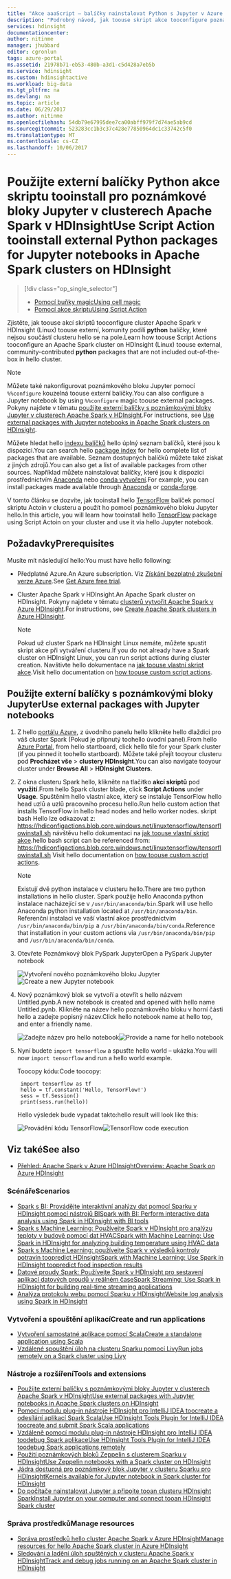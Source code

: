 ```yaml
---
title: "Akce aaaScript – balíčky nainstalovat Python s Jupyter v Azure HDInsight | Microsoft Docs"
description: "Podrobný návod, jak toouse skript akce tooconfigure poznámkové bloky Jupyter k dispozici s HDInsight Spark clusterů toouse python externí balíčky."
services: hdinsight
documentationcenter: 
author: nitinme
manager: jhubbard
editor: cgronlun
tags: azure-portal
ms.assetid: 21978b71-eb53-480b-a3d1-c5d428a7eb5b
ms.service: hdinsight
ms.custom: hdinsightactive
ms.workload: big-data
ms.tgt_pltfrm: na
ms.devlang: na
ms.topic: article
ms.date: 06/29/2017
ms.author: nitinme
ms.openlocfilehash: 54db79e67995dee7ca00abff979f7d74ae5ab9cd
ms.sourcegitcommit: 523283cc1b3c37c428e77850964dc1c33742c5f0
ms.translationtype: MT
ms.contentlocale: cs-CZ
ms.lasthandoff: 10/06/2017
---
```

# <a name="use-script-action-tooinstall-external-python-packages-for-jupyter-notebooks-in-apache-spark-clusters-on-hdinsight"></a><span data-ttu-id="431ff-103">Použijte externí balíčky Python akce skriptu tooinstall pro poznámkové bloky Jupyter v clusterech Apache Spark v HDInsight</span><span class="sxs-lookup"><span data-stu-id="431ff-103">Use Script Action tooinstall external Python packages for Jupyter notebooks in Apache Spark clusters on HDInsight</span></span>
> [!div class="op_single_selector"]
> * [<span data-ttu-id="431ff-104">Pomocí buňky magic</span><span class="sxs-lookup"><span data-stu-id="431ff-104">Using cell magic</span></span>](hdinsight-apache-spark-jupyter-notebook-use-external-packages.md)
> * [<span data-ttu-id="431ff-105">Pomocí akce skriptu</span><span class="sxs-lookup"><span data-stu-id="431ff-105">Using Script Action</span></span>](hdinsight-apache-spark-python-package-installation.md)
>
>

<span data-ttu-id="431ff-106">Zjistěte, jak toouse akcí skriptů tooconfigure cluster Apache Spark v HDInsight (Linux) toouse externí, komunity podílí **python** balíčky, které nejsou součástí clusteru hello se na pole.</span><span class="sxs-lookup"><span data-stu-id="431ff-106">Learn how toouse Script Actions tooconfigure an Apache Spark cluster on HDInsight (Linux) toouse external, community-contributed **python** packages that are not included out-of-the-box in hello cluster.</span></span>

> [!NOTE]
> <span data-ttu-id="431ff-107">Můžete také nakonfigurovat poznámkového bloku Jupyter pomocí `%%configure` kouzelná toouse externí balíčky.</span><span class="sxs-lookup"><span data-stu-id="431ff-107">You can also configure a Jupyter notebook by using `%%configure` magic toouse external packages.</span></span> <span data-ttu-id="431ff-108">Pokyny najdete v tématu [použijte externí balíčky s poznámkovými bloky Jupyter v clusterech Apache Spark v HDInsight](hdinsight-apache-spark-jupyter-notebook-use-external-packages.md).</span><span class="sxs-lookup"><span data-stu-id="431ff-108">For instructions, see [Use external packages with Jupyter notebooks in Apache Spark clusters on HDInsight](hdinsight-apache-spark-jupyter-notebook-use-external-packages.md).</span></span>
> 
> 

<span data-ttu-id="431ff-109">Můžete hledat hello [indexu balíčků](https://pypi.python.org/pypi) hello úplný seznam balíčků, které jsou k dispozici.</span><span class="sxs-lookup"><span data-stu-id="431ff-109">You can search hello [package index](https://pypi.python.org/pypi) for hello complete list of packages that are available.</span></span> <span data-ttu-id="431ff-110">Seznam dostupných balíčků můžete také získat z jiných zdrojů.</span><span class="sxs-lookup"><span data-stu-id="431ff-110">You can also get a list of available packages from other sources.</span></span> <span data-ttu-id="431ff-111">Například můžete nainstalovat balíčky, které jsou k dispozici prostřednictvím [Anaconda](https://docs.continuum.io/anaconda/pkg-docs) nebo [conda vytvoření](https://conda-forge.github.io/feedstocks.html).</span><span class="sxs-lookup"><span data-stu-id="431ff-111">For example, you can install packages made available through [Anaconda](https://docs.continuum.io/anaconda/pkg-docs) or [conda-forge](https://conda-forge.github.io/feedstocks.html).</span></span>

<span data-ttu-id="431ff-112">V tomto článku se dozvíte, jak tooinstall hello [TensorFlow](https://www.tensorflow.org/) balíček pomocí skriptu Actoin v clusteru a použít ho pomocí poznámkového bloku Jupyter hello.</span><span class="sxs-lookup"><span data-stu-id="431ff-112">In this article, you will learn how tooinstall hello [TensorFlow](https://www.tensorflow.org/) package using Script Actoin on your cluster and use it via hello Jupyter notebook.</span></span>

## <a name="prerequisites"></a><span data-ttu-id="431ff-113">Požadavky</span><span class="sxs-lookup"><span data-stu-id="431ff-113">Prerequisites</span></span>
<span data-ttu-id="431ff-114">Musíte mít následující hello:</span><span class="sxs-lookup"><span data-stu-id="431ff-114">You must have hello following:</span></span>

* <span data-ttu-id="431ff-115">Předplatné Azure.</span><span class="sxs-lookup"><span data-stu-id="431ff-115">An Azure subscription.</span></span> <span data-ttu-id="431ff-116">Viz [Získání bezplatné zkušební verze Azure](https://azure.microsoft.com/documentation/videos/get-azure-free-trial-for-testing-hadoop-in-hdinsight/).</span><span class="sxs-lookup"><span data-stu-id="431ff-116">See [Get Azure free trial](https://azure.microsoft.com/documentation/videos/get-azure-free-trial-for-testing-hadoop-in-hdinsight/).</span></span>
* <span data-ttu-id="431ff-117">Cluster Apache Spark v HDInsight.</span><span class="sxs-lookup"><span data-stu-id="431ff-117">An Apache Spark cluster on HDInsight.</span></span> <span data-ttu-id="431ff-118">Pokyny najdete v tématu [clusterů vytvořit Apache Spark v Azure HDInsight](hdinsight-apache-spark-jupyter-spark-sql.md).</span><span class="sxs-lookup"><span data-stu-id="431ff-118">For instructions, see [Create Apache Spark clusters in Azure HDInsight](hdinsight-apache-spark-jupyter-spark-sql.md).</span></span>

   > [!NOTE]
   > <span data-ttu-id="431ff-119">Pokud už cluster Spark na HDInsight Linux nemáte, můžete spustit skript akce při vytváření clusteru.</span><span class="sxs-lookup"><span data-stu-id="431ff-119">If you do not already have a Spark cluster on HDInsight Linux, you can run script actions during cluster creation.</span></span> <span data-ttu-id="431ff-120">Navštivte hello dokumentace na [jak toouse vlastní skript akce](https://docs.microsoft.com/en-us/azure/hdinsight/hdinsight-hadoop-customize-cluster-linux).</span><span class="sxs-lookup"><span data-stu-id="431ff-120">Visit hello documentation on [how toouse custom script actions](https://docs.microsoft.com/en-us/azure/hdinsight/hdinsight-hadoop-customize-cluster-linux).</span></span>
   > 
   > 

## <a name="use-external-packages-with-jupyter-notebooks"></a><span data-ttu-id="431ff-121">Použijte externí balíčky s poznámkovými bloky Jupyter</span><span class="sxs-lookup"><span data-stu-id="431ff-121">Use external packages with Jupyter notebooks</span></span>

1. <span data-ttu-id="431ff-122">Z hello [portálu Azure](https://portal.azure.com/), z úvodního panelu hello klikněte hello dlaždici pro váš cluster Spark (Pokud je připnutý toohello úvodní panel).</span><span class="sxs-lookup"><span data-stu-id="431ff-122">From hello [Azure Portal](https://portal.azure.com/), from hello startboard, click hello tile for your Spark cluster (if you pinned it toohello startboard).</span></span> <span data-ttu-id="431ff-123">Můžete také přejít tooyour clusteru pod **Procházet vše** > **clustery HDInsight**.</span><span class="sxs-lookup"><span data-stu-id="431ff-123">You can also navigate tooyour cluster under **Browse All** > **HDInsight Clusters**.</span></span>   

2. <span data-ttu-id="431ff-124">Z okna clusteru Spark hello, klikněte na tlačítko **akcí skriptů** pod **využití**.</span><span class="sxs-lookup"><span data-stu-id="431ff-124">From hello Spark cluster blade, click **Script Actions** under **Usage**.</span></span> <span data-ttu-id="431ff-125">Spuštěním hello vlastní akce, který se instaluje TensorFlow hello head uzlů a uzlů pracovního procesu hello.</span><span class="sxs-lookup"><span data-stu-id="431ff-125">Run hello custom action that installs TensorFlow in hello head nodes and hello worker nodes.</span></span> <span data-ttu-id="431ff-126">skript bash Hello lze odkazovat z: https://hdiconfigactions.blob.core.windows.net/linuxtensorflow/tensorflowinstall.sh návštěvu hello dokumentaci na [jak toouse vlastní skript akce](https://docs.microsoft.com/en-us/azure/hdinsight/hdinsight-hadoop-customize-cluster-linux).</span><span class="sxs-lookup"><span data-stu-id="431ff-126">hello bash script can be referenced from: https://hdiconfigactions.blob.core.windows.net/linuxtensorflow/tensorflowinstall.sh Visit hello documentation on [how toouse custom script actions](https://docs.microsoft.com/en-us/azure/hdinsight/hdinsight-hadoop-customize-cluster-linux).</span></span>

   > [!NOTE]
   > <span data-ttu-id="431ff-127">Existují dvě python instalace v clusteru hello.</span><span class="sxs-lookup"><span data-stu-id="431ff-127">There are two python installations in hello cluster.</span></span> <span data-ttu-id="431ff-128">Spark použije hello Anaconda python instalace nacházející se v `/usr/bin/anaconda/bin`.</span><span class="sxs-lookup"><span data-stu-id="431ff-128">Spark will use hello Anaconda python installation located at `/usr/bin/anaconda/bin`.</span></span> <span data-ttu-id="431ff-129">Referenční instalaci ve vaší vlastní akce prostřednictvím `/usr/bin/anaconda/bin/pip` a `/usr/bin/anaconda/bin/conda`.</span><span class="sxs-lookup"><span data-stu-id="431ff-129">Reference that installation in your custom actions via `/usr/bin/anaconda/bin/pip` and `/usr/bin/anaconda/bin/conda`.</span></span>
   > 
   > 

3. <span data-ttu-id="431ff-130">Otevřete Poznámkový blok PySpark Jupyter</span><span class="sxs-lookup"><span data-stu-id="431ff-130">Open a PySpark Jupyter notebook</span></span>

    <span data-ttu-id="431ff-131">![Vytvoření nového poznámkového bloku Jupyter](./media/hdinsight-apache-spark-python-package-installation/hdinsight-spark-create-notebook.png "Vytvoření nového poznámkového bloku Jupyter")</span><span class="sxs-lookup"><span data-stu-id="431ff-131">![Create a new Jupyter notebook](./media/hdinsight-apache-spark-python-package-installation/hdinsight-spark-create-notebook.png "Create a new Jupyter notebook")</span></span>

4. <span data-ttu-id="431ff-132">Nový poznámkový blok se vytvoří a otevřít s hello názvem Untitled.pynb.</span><span class="sxs-lookup"><span data-stu-id="431ff-132">A new notebook is created and opened with hello name Untitled.pynb.</span></span> <span data-ttu-id="431ff-133">Klikněte na název hello poznámkového bloku v horní části hello a zadejte popisný název.</span><span class="sxs-lookup"><span data-stu-id="431ff-133">Click hello notebook name at hello top, and enter a friendly name.</span></span>

    <span data-ttu-id="431ff-134">![Zadejte název pro hello notebook](./media/hdinsight-apache-spark-python-package-installation/hdinsight-spark-name-notebook.png "zadejte název pro hello Poznámkový blok")</span><span class="sxs-lookup"><span data-stu-id="431ff-134">![Provide a name for hello notebook](./media/hdinsight-apache-spark-python-package-installation/hdinsight-spark-name-notebook.png "Provide a name for hello notebook")</span></span>

5. <span data-ttu-id="431ff-135">Nyní budete `import tensorflow` a spusťte hello world – ukázka.</span><span class="sxs-lookup"><span data-stu-id="431ff-135">You will now `import tensorflow` and run a hello world example.</span></span> 

    <span data-ttu-id="431ff-136">Toocopy kódu:</span><span class="sxs-lookup"><span data-stu-id="431ff-136">Code toocopy:</span></span>

        import tensorflow as tf
        hello = tf.constant('Hello, TensorFlow!')
        sess = tf.Session()
        print(sess.run(hello))

    <span data-ttu-id="431ff-137">Hello výsledek bude vypadat takto:</span><span class="sxs-lookup"><span data-stu-id="431ff-137">hello result will look like this:</span></span>
    
    <span data-ttu-id="431ff-138">![Provádění kódu TensorFlow](./media/hdinsight-apache-spark-python-package-installation/execution.png "TensorFlow spuštění kódu")</span><span class="sxs-lookup"><span data-stu-id="431ff-138">![TensorFlow code execution](./media/hdinsight-apache-spark-python-package-installation/execution.png "Execute TensorFlow code")</span></span>



## <span data-ttu-id="431ff-139"><a name="seealso"></a>Viz také</span><span class="sxs-lookup"><span data-stu-id="431ff-139"><a name="seealso"></a>See also</span></span>
* [<span data-ttu-id="431ff-140">Přehled: Apache Spark v Azure HDInsight</span><span class="sxs-lookup"><span data-stu-id="431ff-140">Overview: Apache Spark on Azure HDInsight</span></span>](hdinsight-apache-spark-overview.md)

### <a name="scenarios"></a><span data-ttu-id="431ff-141">Scénáře</span><span class="sxs-lookup"><span data-stu-id="431ff-141">Scenarios</span></span>
* [<span data-ttu-id="431ff-142">Spark s BI: Provádějte interaktivní analýzy dat pomocí Sparku v HDInsight pomocí nástrojů BI</span><span class="sxs-lookup"><span data-stu-id="431ff-142">Spark with BI: Perform interactive data analysis using Spark in HDInsight with BI tools</span></span>](hdinsight-apache-spark-use-bi-tools.md)
* [<span data-ttu-id="431ff-143">Spark s Machine Learning: Používejte Spark v HDInsight pro analýzu teploty v budově pomocí dat HVAC</span><span class="sxs-lookup"><span data-stu-id="431ff-143">Spark with Machine Learning: Use Spark in HDInsight for analyzing building temperature using HVAC data</span></span>](hdinsight-apache-spark-ipython-notebook-machine-learning.md)
* [<span data-ttu-id="431ff-144">Spark s Machine Learning: používejte Spark v výsledků kontroly potravin toopredict HDInsight</span><span class="sxs-lookup"><span data-stu-id="431ff-144">Spark with Machine Learning: Use Spark in HDInsight toopredict food inspection results</span></span>](hdinsight-apache-spark-machine-learning-mllib-ipython.md)
* [<span data-ttu-id="431ff-145">Datové proudy Spark: Používejte Spark v HDInsight pro sestavení aplikací datových proudů v reálném čase</span><span class="sxs-lookup"><span data-stu-id="431ff-145">Spark Streaming: Use Spark in HDInsight for building real-time streaming applications</span></span>](hdinsight-apache-spark-eventhub-streaming.md)
* [<span data-ttu-id="431ff-146">Analýza protokolu webu pomocí Sparku v HDInsight</span><span class="sxs-lookup"><span data-stu-id="431ff-146">Website log analysis using Spark in HDInsight</span></span>](hdinsight-apache-spark-custom-library-website-log-analysis.md)

### <a name="create-and-run-applications"></a><span data-ttu-id="431ff-147">Vytvoření a spouštění aplikací</span><span class="sxs-lookup"><span data-stu-id="431ff-147">Create and run applications</span></span>
* [<span data-ttu-id="431ff-148">Vytvoření samostatné aplikace pomocí Scala</span><span class="sxs-lookup"><span data-stu-id="431ff-148">Create a standalone application using Scala</span></span>](hdinsight-apache-spark-create-standalone-application.md)
* [<span data-ttu-id="431ff-149">Vzdálené spouštění úloh na clusteru Sparku pomocí Livy</span><span class="sxs-lookup"><span data-stu-id="431ff-149">Run jobs remotely on a Spark cluster using Livy</span></span>](hdinsight-apache-spark-livy-rest-interface.md)

### <a name="tools-and-extensions"></a><span data-ttu-id="431ff-150">Nástroje a rozšíření</span><span class="sxs-lookup"><span data-stu-id="431ff-150">Tools and extensions</span></span>
* [<span data-ttu-id="431ff-151">Použijte externí balíčky s poznámkovými bloky Jupyter v clusterech Apache Spark v HDInsight</span><span class="sxs-lookup"><span data-stu-id="431ff-151">Use external packages with Jupyter notebooks in Apache Spark clusters on HDInsight</span></span>](hdinsight-apache-spark-jupyter-notebook-use-external-packages.md)
* [<span data-ttu-id="431ff-152">Pomocí modulu plug-in nástroje HDInsight pro IntelliJ IDEA toocreate a odesílání aplikací Spark Scala</span><span class="sxs-lookup"><span data-stu-id="431ff-152">Use HDInsight Tools Plugin for IntelliJ IDEA toocreate and submit Spark Scala applications</span></span>](hdinsight-apache-spark-intellij-tool-plugin.md)
* [<span data-ttu-id="431ff-153">Vzdáleně pomocí modulu plug-in nástroje HDInsight pro IntelliJ IDEA toodebug Spark aplikace</span><span class="sxs-lookup"><span data-stu-id="431ff-153">Use HDInsight Tools Plugin for IntelliJ IDEA toodebug Spark applications remotely</span></span>](hdinsight-apache-spark-intellij-tool-plugin-debug-jobs-remotely.md)
* [<span data-ttu-id="431ff-154">Použití poznámkových bloků Zeppelin s clusterem Sparku v HDInsight</span><span class="sxs-lookup"><span data-stu-id="431ff-154">Use Zeppelin notebooks with a Spark cluster on HDInsight</span></span>](hdinsight-apache-spark-zeppelin-notebook.md)
* [<span data-ttu-id="431ff-155">Jádra dostupná pro poznámkový blok Jupyter v clusteru Sparku pro HDInsight</span><span class="sxs-lookup"><span data-stu-id="431ff-155">Kernels available for Jupyter notebook in Spark cluster for HDInsight</span></span>](hdinsight-apache-spark-jupyter-notebook-kernels.md)
* [<span data-ttu-id="431ff-156">Do počítače nainstalovat Jupyter a připojte tooan clusteru HDInsight Spark</span><span class="sxs-lookup"><span data-stu-id="431ff-156">Install Jupyter on your computer and connect tooan HDInsight Spark cluster</span></span>](hdinsight-apache-spark-jupyter-notebook-install-locally.md)

### <a name="manage-resources"></a><span data-ttu-id="431ff-157">Správa prostředků</span><span class="sxs-lookup"><span data-stu-id="431ff-157">Manage resources</span></span>
* [<span data-ttu-id="431ff-158">Správa prostředků hello cluster Apache Spark v Azure HDInsight</span><span class="sxs-lookup"><span data-stu-id="431ff-158">Manage resources for hello Apache Spark cluster in Azure HDInsight</span></span>](hdinsight-apache-spark-resource-manager.md)
* [<span data-ttu-id="431ff-159">Sledování a ladění úloh spuštěných v clusteru Apache Spark v HDInsight</span><span class="sxs-lookup"><span data-stu-id="431ff-159">Track and debug jobs running on an Apache Spark cluster in HDInsight</span></span>](hdinsight-apache-spark-job-debugging.md)
